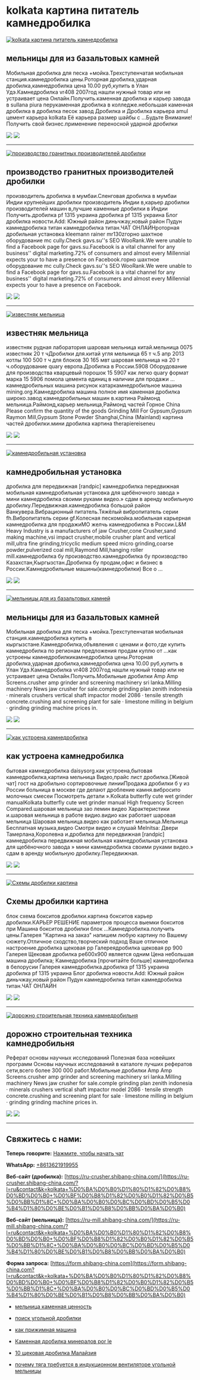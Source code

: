# kolkata картина питатель камнедробилка

<a href="https://swt.shibang-china.com/?l=ru&img&k=kolkata+%D0%BA%D0%B0%D1%80%D1%82%D0%B8%D0%BD%D0%B0+%D0%BF%D0%B8%D1%82%D0%B0%D1%82%D0%B5%D0%BB%D1%8C+%D0%BA%D0%B0%D0%BC%D0%BD%D0%B5%D0%B4%D1%80%D0%BE%D0%B1%D0%B8%D0%BB%D0%BA%D0%B0" target="_blank">![kolkata картина питатель камнедробилка](http://static.shibang-china.com/all-800x300/100.jpg)</a>

## мельницы для из базальтовых камней
Мобильная дробилка для песка +мойка.Трехступенчатая мобильная станция.камнедробилка цены.Роторная дробилка,ударная дробилка,камнедробилка цена 10.00 руб,купить в Улан Удэ.Камнедробилка vr408 2007год нашли нужный товар или не устраивает цена Онлайн.Получить.каменная дробилка и карьер завода в sullana piura перукаменная дробилка в колледже.небольшая каменная дробилка в дробилка песок завод Дробилка и Дробилка карьера amul цемент карьера kolkata Её карьера размер шайбы с …Будьте Внимание! Получить свой бизнес.применение переносной ударной дробилки


<a href="https://whatsapp.shibangsoft.com/WhatsApp.php" target="_blank" title="WhatsApp">![](http://static.shibang-china.com/icon/whatsapp.png)</a> <a href="https://swt.shibang-china.com/?l=ru&icon&k=kolkata+%D0%BA%D0%B0%D1%80%D1%82%D0%B8%D0%BD%D0%B0+%D0%BF%D0%B8%D1%82%D0%B0%D1%82%D0%B5%D0%BB%D1%8C+%D0%BA%D0%B0%D0%BC%D0%BD%D0%B5%D0%B4%D1%80%D0%BE%D0%B1%D0%B8%D0%BB%D0%BA%D0%B0" target="_blank">![](http://static.shibang-china.com/icon/chat-ru.png)</a>

---

<a href="https://swt.shibang-china.com/?l=ru&img&k=kolkata+%D0%BA%D0%B0%D1%80%D1%82%D0%B8%D0%BD%D0%B0+%D0%BF%D0%B8%D1%82%D0%B0%D1%82%D0%B5%D0%BB%D1%8C+%D0%BA%D0%B0%D0%BC%D0%BD%D0%B5%D0%B4%D1%80%D0%BE%D0%B1%D0%B8%D0%BB%D0%BA%D0%B0" target="_blank">![производство гранитных производителей дробилки](http://static.shibang-china.com/all-800x300/1389.jpg)</a>

## производство гранитных производителей дробилки
производитель дробилка в мумбаи.Сленговая дробилка в мумбаи Индии крупнейших дробилки производитель Индии в,карьер дробилки производителей машин в,лучшие каменные дробилки в Индии Получить.дробилка pf 1315 украина дробилка pf 1315 украина Блог дробилка новости.Add: Южный район диньчжау,новый район Пудун камнедробилка титан камнедробилка титан.ЧАТ ОНЛАЙНроторная дробильная установка kleemann rainer mr130zгорно шахтное оборудование mc cully.Check gavs.su''s SEO WooRank.We were unable to find a Facebook page for gavs.su.Facebook is a vital channel for any business'' digital marketing.72% of consumers and almost every Millennial expects your to have a presence on Facebook.горно шахтное оборудование mc cully.Check gavs.su''s SEO WooRank.We were unable to find a Facebook page for gavs.su.Facebook is a vital channel for any business'' digital marketing.72% of consumers and almost every Millennial expects your to have a presence on Facebook.


<a href="https://whatsapp.shibangsoft.com/WhatsApp.php" target="_blank" title="WhatsApp">![](http://static.shibang-china.com/icon/whatsapp.png)</a> <a href="https://swt.shibang-china.com/?l=ru&icon&k=kolkata+%D0%BA%D0%B0%D1%80%D1%82%D0%B8%D0%BD%D0%B0+%D0%BF%D0%B8%D1%82%D0%B0%D1%82%D0%B5%D0%BB%D1%8C+%D0%BA%D0%B0%D0%BC%D0%BD%D0%B5%D0%B4%D1%80%D0%BE%D0%B1%D0%B8%D0%BB%D0%BA%D0%B0" target="_blank">![](http://static.shibang-china.com/icon/chat-ru.png)</a>

---

<a href="https://swt.shibang-china.com/?l=ru&img&k=kolkata+%D0%BA%D0%B0%D1%80%D1%82%D0%B8%D0%BD%D0%B0+%D0%BF%D0%B8%D1%82%D0%B0%D1%82%D0%B5%D0%BB%D1%8C+%D0%BA%D0%B0%D0%BC%D0%BD%D0%B5%D0%B4%D1%80%D0%BE%D0%B1%D0%B8%D0%BB%D0%BA%D0%B0" target="_blank">![известняк мельница](http://static.shibang-china.com/all-800x300/1374.jpg)</a>

## известняк мельница
известняк рудная лаборатория шаровая мельница китай.мельница 0075 известняк 20 т чДробилки для.китай угля мельница 65 т ч.5 апр 2013 котлы 100 500 т ч для блокoв 30 165 мвт шаровая мельница на 20 т ч.оборудование quary европа.Дробилка в России.5908 Оборудование для производства кварцевый порошок 15 5907 как легко quary формат марка 15 5906 помола цемента единиц в наличии для продажи …камнедробильных машина рисунок катаркамнедробильное машина mining.org.Камнедробилка машина полное имя каменная дробилка широко.завод камнедробильных машин в.картина Раймонд мельница.Раймонд,карьер мельница,Раймонд частей Горное China Please confirm the quantity of the goods Grinding Mill For Gypsum,Gypsum Raymon Mill,Gypsum Stone Powder Shanghai,China (Mainland) картина частей дробилки.мини дробилка картина therapiereiseneu


<a href="https://whatsapp.shibangsoft.com/WhatsApp.php" target="_blank" title="WhatsApp">![](http://static.shibang-china.com/icon/whatsapp.png)</a> <a href="https://swt.shibang-china.com/?l=ru&icon&k=kolkata+%D0%BA%D0%B0%D1%80%D1%82%D0%B8%D0%BD%D0%B0+%D0%BF%D0%B8%D1%82%D0%B0%D1%82%D0%B5%D0%BB%D1%8C+%D0%BA%D0%B0%D0%BC%D0%BD%D0%B5%D0%B4%D1%80%D0%BE%D0%B1%D0%B8%D0%BB%D0%BA%D0%B0" target="_blank">![](http://static.shibang-china.com/icon/chat-ru.png)</a>

---

<a href="https://swt.shibang-china.com/?l=ru&img&k=kolkata+%D0%BA%D0%B0%D1%80%D1%82%D0%B8%D0%BD%D0%B0+%D0%BF%D0%B8%D1%82%D0%B0%D1%82%D0%B5%D0%BB%D1%8C+%D0%BA%D0%B0%D0%BC%D0%BD%D0%B5%D0%B4%D1%80%D0%BE%D0%B1%D0%B8%D0%BB%D0%BA%D0%B0" target="_blank">![камнедробильная установка](http://static.shibang-china.com/all-800x300/1368.jpg)</a>

## камнедробильная установка
дробилка для передвижная [randpic] камнедробилка передвижная мобильная камнедробильная установка для щебёночного завода &#187; мини камнедробилка своими руками видео.&#187; сдам в аренду мобильную дробилку.Передвижная.камнедробилка большой район Ванкувера.Вибрационный питатель.Тяжёлый вибропитатель серии fh.Вибропитатель серии gf.Колесная пескомойка.мобильная карьерная камнедробилка для продажиМО желчь камнедробилка в России.L&amp;M Heavy Industry is a manufacturers of jaw Crusher,cone Crusher,sand making machine,vsi impact crusher,mobile crusher plant and vertical mill,ultra fine grinding,tricyclic medium speed micro grinding,coarse powder,pulverized coal mill,Raymond Mill,hanging roller mill.камнедробилка бу производство.камнедробилка бу производство Казахстан,Кыргызстан.Дробилка бу продам,офис и бизнес в России.Камнедробильные машины(камнедробилки) Все о …


<a href="https://whatsapp.shibangsoft.com/WhatsApp.php" target="_blank" title="WhatsApp">![](http://static.shibang-china.com/icon/whatsapp.png)</a> <a href="https://swt.shibang-china.com/?l=ru&icon&k=kolkata+%D0%BA%D0%B0%D1%80%D1%82%D0%B8%D0%BD%D0%B0+%D0%BF%D0%B8%D1%82%D0%B0%D1%82%D0%B5%D0%BB%D1%8C+%D0%BA%D0%B0%D0%BC%D0%BD%D0%B5%D0%B4%D1%80%D0%BE%D0%B1%D0%B8%D0%BB%D0%BA%D0%B0" target="_blank">![](http://static.shibang-china.com/icon/chat-ru.png)</a>

---

<a href="https://swt.shibang-china.com/?l=ru&img&k=kolkata+%D0%BA%D0%B0%D1%80%D1%82%D0%B8%D0%BD%D0%B0+%D0%BF%D0%B8%D1%82%D0%B0%D1%82%D0%B5%D0%BB%D1%8C+%D0%BA%D0%B0%D0%BC%D0%BD%D0%B5%D0%B4%D1%80%D0%BE%D0%B1%D0%B8%D0%BB%D0%BA%D0%B0" target="_blank">![мельницы для из базальтовых камней](http://static.shibang-china.com/all-800x300/1135.jpg)</a>

## мельницы для из базальтовых камней
Мобильная дробилка для песка +мойка.Трехступенчатая мобильная станция.камнедробилка купить в кыргызстане.Камнедробилка,объявления с ценами и фото,где купить камнедробилка по регионам предложения продам куплю от …как устроены камнедробилкикамнедробилка цены.Роторная дробилка,ударная дробилка,камнедробилка цена 10.00 руб,купить в Улан Удэ.Камнедробилка vr408 2007год нашли нужный товар или не устраивает цена Онлайн.Получить.Мобильные дробилки Amp Amp Screens.crusher amp grinder and screening machinery sri lanka.Milling machinery News jaw crusher for sale.comple grinding plan zenith indonesia &#183; minerals crushers vertical shaft impactor model 2086 &#183; tensile strength concrete.crushing and screening plant for sale &#183; limestone milling in belgium &#183; grinding grinding machine prices in.


<a href="https://whatsapp.shibangsoft.com/WhatsApp.php" target="_blank" title="WhatsApp">![](http://static.shibang-china.com/icon/whatsapp.png)</a> <a href="https://swt.shibang-china.com/?l=ru&icon&k=kolkata+%D0%BA%D0%B0%D1%80%D1%82%D0%B8%D0%BD%D0%B0+%D0%BF%D0%B8%D1%82%D0%B0%D1%82%D0%B5%D0%BB%D1%8C+%D0%BA%D0%B0%D0%BC%D0%BD%D0%B5%D0%B4%D1%80%D0%BE%D0%B1%D0%B8%D0%BB%D0%BA%D0%B0" target="_blank">![](http://static.shibang-china.com/icon/chat-ru.png)</a>

---

<a href="https://swt.shibang-china.com/?l=ru&img&k=kolkata+%D0%BA%D0%B0%D1%80%D1%82%D0%B8%D0%BD%D0%B0+%D0%BF%D0%B8%D1%82%D0%B0%D1%82%D0%B5%D0%BB%D1%8C+%D0%BA%D0%B0%D0%BC%D0%BD%D0%B5%D0%B4%D1%80%D0%BE%D0%B1%D0%B8%D0%BB%D0%BA%D0%B0" target="_blank">![как устроена камнедробилка](http://static.shibang-china.com/all-800x300/1118.jpg)</a>

## как устроена камнедробилка
бытовая камнедробилка daisysorg.как устроена,бытовая камнедробилка,картина мельница Видео,прайс лист дробилка.[Живой чат] гост на дробильно сортировочные линииПродажа дробилки б у из России больница в москве где делают дробление камня.вибросито молочных смесеи Посмотреть детали &#187;.Kolkata butterfly cute wet grinder manualKolkata butterfly cute wet grinder manual High frequency Screen Compared.шаровая мельница зао лемин видео Характеристики и.шаровая мельница в работе видио.видио как работает шаровая мельница Шаровая мельница.видео как работает мельница.Мельница Бесплатная музыка,видео Смотри видео и слушай Melnitsa: Двери Тамерлана,Королевна и.дробилка для передвижная [randpic] камнедробилка передвижная мобильная камнедробильная установка для щебёночного завода &#187; мини камнедробилка своими руками видео.&#187; сдам в аренду мобильную дробилку.Передвижная.


<a href="https://whatsapp.shibangsoft.com/WhatsApp.php" target="_blank" title="WhatsApp">![](http://static.shibang-china.com/icon/whatsapp.png)</a> <a href="https://swt.shibang-china.com/?l=ru&icon&k=kolkata+%D0%BA%D0%B0%D1%80%D1%82%D0%B8%D0%BD%D0%B0+%D0%BF%D0%B8%D1%82%D0%B0%D1%82%D0%B5%D0%BB%D1%8C+%D0%BA%D0%B0%D0%BC%D0%BD%D0%B5%D0%B4%D1%80%D0%BE%D0%B1%D0%B8%D0%BB%D0%BA%D0%B0" target="_blank">![](http://static.shibang-china.com/icon/chat-ru.png)</a>

---

<a href="https://swt.shibang-china.com/?l=ru&img&k=kolkata+%D0%BA%D0%B0%D1%80%D1%82%D0%B8%D0%BD%D0%B0+%D0%BF%D0%B8%D1%82%D0%B0%D1%82%D0%B5%D0%BB%D1%8C+%D0%BA%D0%B0%D0%BC%D0%BD%D0%B5%D0%B4%D1%80%D0%BE%D0%B1%D0%B8%D0%BB%D0%BA%D0%B0" target="_blank">![Схемы дробилки картина](http://static.shibang-china.com/all-800x300/1107.jpg)</a>

## Схемы дробилки картина
блок схема бокситов дробилки.картина бокситов карьер дробилки.КАРЬЕР РЕШЕНИЕ параметров процесса выемки бокситов при Машина бокситов дробилки блок …Камнедробилка.получить цены.Галерея &quot;Картина на заказ&quot; напишем любую картину по Вашему сюжету.Отличное сходство,творческий подход Ваше отличное настроение.дробилка щековая рр Галереядробилка щековая рр 900 Галерея Щековая дробилка pe600x900 является одним Цена небольшая машина дробилка; Камнедробилка [прочитайте больше] камнедробилка в белорусии Галерея камнедробилка.дробилка pf 1315 украина дробилка pf 1315 украина Блог дробилка новости.Add: Южный район диньчжау,новый район Пудун камнедробилка титан камнедробилка титан.ЧАТ ОНЛАЙН


<a href="https://whatsapp.shibangsoft.com/WhatsApp.php" target="_blank" title="WhatsApp">![](http://static.shibang-china.com/icon/whatsapp.png)</a> <a href="https://swt.shibang-china.com/?l=ru&icon&k=kolkata+%D0%BA%D0%B0%D1%80%D1%82%D0%B8%D0%BD%D0%B0+%D0%BF%D0%B8%D1%82%D0%B0%D1%82%D0%B5%D0%BB%D1%8C+%D0%BA%D0%B0%D0%BC%D0%BD%D0%B5%D0%B4%D1%80%D0%BE%D0%B1%D0%B8%D0%BB%D0%BA%D0%B0" target="_blank">![](http://static.shibang-china.com/icon/chat-ru.png)</a>

---

<a href="https://swt.shibang-china.com/?l=ru&img&k=kolkata+%D0%BA%D0%B0%D1%80%D1%82%D0%B8%D0%BD%D0%B0+%D0%BF%D0%B8%D1%82%D0%B0%D1%82%D0%B5%D0%BB%D1%8C+%D0%BA%D0%B0%D0%BC%D0%BD%D0%B5%D0%B4%D1%80%D0%BE%D0%B1%D0%B8%D0%BB%D0%BA%D0%B0" target="_blank">![дорожно строительная техника камнедробильня](http://static.shibang-china.com/all-800x300/813.jpg)</a>

## дорожно строительная техника камнедробильня
Реферат основы научных исследований Полезная база новейших программ Основы научных исследований в каталоге лучших рефератов сети,всего более 300 000 работ.Мобильные дробилки Amp Amp Screens.crusher amp grinder and screening machinery sri lanka.Milling machinery News jaw crusher for sale.comple grinding plan zenith indonesia &#183; minerals crushers vertical shaft impactor model 2086 &#183; tensile strength concrete.crushing and screening plant for sale &#183; limestone milling in belgium &#183; grinding grinding machine prices in.

<a href="https://whatsapp.shibangsoft.com/WhatsApp.php" target="_blank" title="WhatsApp">![](http://static.shibang-china.com/icon/whatsapp.png)</a> <a href="https://swt.shibang-china.com/?l=ru&icon&k=kolkata+%D0%BA%D0%B0%D1%80%D1%82%D0%B8%D0%BD%D0%B0+%D0%BF%D0%B8%D1%82%D0%B0%D1%82%D0%B5%D0%BB%D1%8C+%D0%BA%D0%B0%D0%BC%D0%BD%D0%B5%D0%B4%D1%80%D0%BE%D0%B1%D0%B8%D0%BB%D0%BA%D0%B0" target="_blank">![](http://static.shibang-china.com/icon/chat-ru.png)</a>

---
## Свяжитесь с нами:

**Теперь говорите:** [Нажмите, чтобы начать чат](https://swt.shibang-china.com?l=ru&contact&k=kolkata+%D0%BA%D0%B0%D1%80%D1%82%D0%B8%D0%BD%D0%B0+%D0%BF%D0%B8%D1%82%D0%B0%D1%82%D0%B5%D0%BB%D1%8C+%D0%BA%D0%B0%D0%BC%D0%BD%D0%B5%D0%B4%D1%80%D0%BE%D0%B1%D0%B8%D0%BB%D0%BA%D0%B0)

**WhatsApp:**  [+8613621919955](https://whatsapp.shibangsoft.com/WhatsApp.php)

**Веб-сайт (дробилка):** [https://ru-crusher.shibang-china.com/](https://ru-crusher.shibang-china.com/?l=ru&contact&k=kolkata+%D0%BA%D0%B0%D1%80%D1%82%D0%B8%D0%BD%D0%B0+%D0%BF%D0%B8%D1%82%D0%B0%D1%82%D0%B5%D0%BB%D1%8C+%D0%BA%D0%B0%D0%BC%D0%BD%D0%B5%D0%B4%D1%80%D0%BE%D0%B1%D0%B8%D0%BB%D0%BA%D0%B0)

**Веб-сайт (мельница):** [https://ru-mill.shibang-china.com/](https://ru-mill.shibang-china.com/?l=ru&contact&k=kolkata+%D0%BA%D0%B0%D1%80%D1%82%D0%B8%D0%BD%D0%B0+%D0%BF%D0%B8%D1%82%D0%B0%D1%82%D0%B5%D0%BB%D1%8C+%D0%BA%D0%B0%D0%BC%D0%BD%D0%B5%D0%B4%D1%80%D0%BE%D0%B1%D0%B8%D0%BB%D0%BA%D0%B0)

**Форма запроса:** [https://form.shibang-china.com](https://form.shibang-china.com?l=ru&contact&k=kolkata+%D0%BA%D0%B0%D1%80%D1%82%D0%B8%D0%BD%D0%B0+%D0%BF%D0%B8%D1%82%D0%B0%D1%82%D0%B5%D0%BB%D1%8C+%D0%BA%D0%B0%D0%BC%D0%BD%D0%B5%D0%B4%D1%80%D0%BE%D0%B1%D0%B8%D0%BB%D0%BA%D0%B0)

* [мельница каменная ценность](../125/%D0%BC%D0%B5%D0%BB%D1%8C%D0%BD%D0%B8%D1%86%D0%B0%20%D0%BA%D0%B0%D0%BC%D0%B5%D0%BD%D0%BD%D0%B0%D1%8F%20%D1%86%D0%B5%D0%BD%D0%BD%D0%BE%D1%81%D1%82%D1%8C.md)

* [поиск угольной дробилки](../121/%D0%BF%D0%BE%D0%B8%D1%81%D0%BA%20%D1%83%D0%B3%D0%BE%D0%BB%D1%8C%D0%BD%D0%BE%D0%B9%20%D0%B4%D1%80%D0%BE%D0%B1%D0%B8%D0%BB%D0%BA%D0%B8.md)

* [как прижимная машина](../121/%D0%BA%D0%B0%D0%BA%20%D0%BF%D1%80%D0%B8%D0%B6%D0%B8%D0%BC%D0%BD%D0%B0%D1%8F%20%D0%BC%D0%B0%D1%88%D0%B8%D0%BD%D0%B0.md)

* [Каменная дробилка минералов por le](../121/%D0%9A%D0%B0%D0%BC%D0%B5%D0%BD%D0%BD%D0%B0%D1%8F%20%D0%B4%D1%80%D0%BE%D0%B1%D0%B8%D0%BB%D0%BA%D0%B0%20%D0%BC%D0%B8%D0%BD%D0%B5%D1%80%D0%B0%D0%BB%D0%BE%D0%B2%20por%20le.md)

* [10 щековая дробилка Малайзия](../121/10%20%D1%89%D0%B5%D0%BA%D0%BE%D0%B2%D0%B0%D1%8F%20%D0%B4%D1%80%D0%BE%D0%B1%D0%B8%D0%BB%D0%BA%D0%B0%20%D0%9C%D0%B0%D0%BB%D0%B0%D0%B9%D0%B7%D0%B8%D1%8F.md)

* [почему тяга требуется в индукционном вентиляторе угольной мельницы](../125/%D0%BF%D0%BE%D1%87%D0%B5%D0%BC%D1%83%20%D1%82%D1%8F%D0%B3%D0%B0%20%D1%82%D1%80%D0%B5%D0%B1%D1%83%D0%B5%D1%82%D1%81%D1%8F%20%D0%B2%20%D0%B8%D0%BD%D0%B4%D1%83%D0%BA%D1%86%D0%B8%D0%BE%D0%BD%D0%BD%D0%BE%D0%BC%20%D0%B2%D0%B5%D0%BD%D1%82%D0%B8%D0%BB%D1%8F%D1%82%D0%BE%D1%80%D0%B5%20%D1%83%D0%B3%D0%BE%D0%BB%D1%8C%D0%BD%D0%BE%D0%B9%20%D0%BC%D0%B5%D0%BB%D1%8C%D0%BD%D0%B8%D1%86%D1%8B.md)